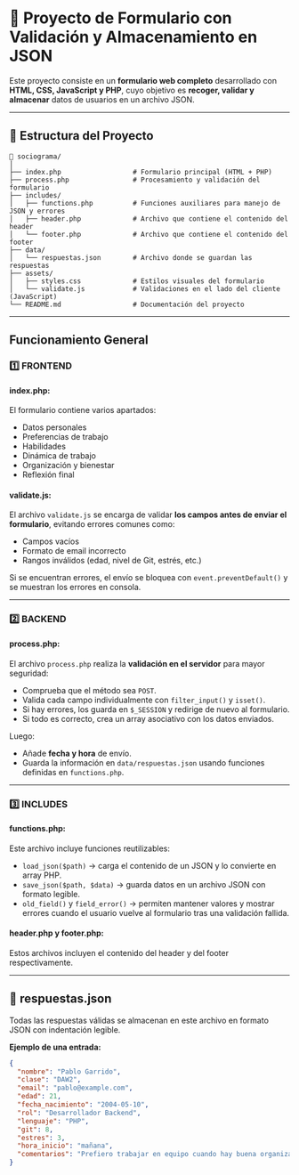 # 🧾 Proyecto de Formulario con Validación y Almacenamiento en JSON

Este proyecto consiste en un **formulario web completo** desarrollado con **HTML, CSS, JavaScript y PHP**, cuyo objetivo es **recoger, validar y almacenar** datos de usuarios en un archivo JSON.

---

## 📌 Estructura del Proyecto
```
📁 sociograma/
│
├── index.php                  # Formulario principal (HTML + PHP)
├── process.php                # Procesamiento y validación del formulario
├── includes/
│   ├── functions.php          # Funciones auxiliares para manejo de JSON y errores
│   ├── header.php             # Archivo que contiene el contenido del header
│   └── footer.php             # Archivo que contiene el contenido del footer
├── data/
│   └── respuestas.json        # Archivo donde se guardan las respuestas
├── assets/
│   ├── styles.css             # Estilos visuales del formulario
│   └── validate.js            # Validaciones en el lado del cliente (JavaScript)
└── README.md                  # Documentación del proyecto
```

---

## Funcionamiento General

### 1️⃣ **FRONTEND**

#### **index.php:**
El formulario contiene varios apartados:
- Datos personales  
- Preferencias de trabajo  
- Habilidades  
- Dinámica de trabajo  
- Organización y bienestar  
- Reflexión final  

#### **validate.js:**

El archivo `validate.js` se encarga de validar **los campos antes de enviar el formulario**, evitando errores comunes como:
- Campos vacíos  
- Formato de email incorrecto  
- Rangos inválidos (edad, nivel de Git, estrés, etc.)  

Si se encuentran errores, el envío se bloquea con `event.preventDefault()` y se muestran los errores en consola.

---

### 2️⃣ **BACKEND**

#### **process.php:**
El archivo `process.php` realiza la **validación en el servidor** para mayor seguridad:
- Comprueba que el método sea `POST`.
- Valida cada campo individualmente con `filter_input()` y `isset()`.
- Si hay errores, los guarda en `$_SESSION` y redirige de nuevo al formulario.
- Si todo es correcto, crea un array asociativo con los datos enviados.

Luego:
- Añade **fecha y hora** de envío.
- Guarda la información en `data/respuestas.json` usando funciones definidas en `functions.php`.

---

### 3️⃣ **INCLUDES**

#### **functions.php:**
Este archivo incluye funciones reutilizables:
- `load_json($path)` → carga el contenido de un JSON y lo convierte en array PHP.  
- `save_json($path, $data)` → guarda datos en un archivo JSON con formato legible.  
- `old_field()` y `field_error()` → permiten mantener valores y mostrar errores cuando el usuario vuelve al formulario tras una validación fallida.

#### **header.php y footer.php:**
Estos archivos incluyen el contenido del header y del footer respectivamente.

---

## 💾 respuestas.json

Todas las respuestas válidas se almacenan en este archivo en formato JSON con indentación legible.  

**Ejemplo de una entrada:**
```json
{
  "nombre": "Pablo Garrido",
  "clase": "DAW2",
  "email": "pablo@example.com",
  "edad": 21,
  "fecha_nacimiento": "2004-05-10",
  "rol": "Desarrollador Backend",
  "lenguaje": "PHP",
  "git": 8,
  "estres": 3,
  "hora_inicio": "mañana",
  "comentarios": "Prefiero trabajar en equipo cuando hay buena organización"
}
```